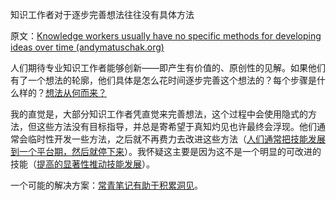 知识工作者对于逐步完善想法往往没有具体方法

原文：[Knowledge workers usually have no specific methods for developing ideas over time (andymatuschak.org)](https://notes.andymatuschak.org/z2A9r2zcddVXfxjevj5Nzayhwxr9VuycjxYdz)

人们期待专业知识工作者能够创新——即产生有价值的、原创性的见解。如果他们有了一个想法的轮廓，他们具体是怎么花时间逐步完善这个想法的？每个步骤是什么样的？[想法从何而来？](https://notes.andymatuschak.org/z4HpeV4MGmbKMWY6oUeci392Z7NAueHJ5WH5p)

我的直觉是，大部分知识工作者凭直觉来完善想法，这个过程中会使用隐式的方法，但这些方法没有目标指导，并总是寄希望于真知灼见也许最终会浮现。他们通常会临时性开发一些方法，之后就不再费力去改进这些方法（[人们通常把技能发展到一个平台期，然后就停下来](https://notes.andymatuschak.org/z5gHroEM2vM2WcKxkdcsCw8qv5tmHSbBVxEb4)）。我怀疑这主要是因为这不是一个明显的可改进的技能（[提高的显著性推动技能发展](https://notes.andymatuschak.org/z3TLgRqbKq1iQvYNvxenccLPZUuJNB329uwGw)）。

一个可能的解决方案：[常青笔记有助于积累洞见](https://notes.andymatuschak.org/z6cFzJWgj9vZpnrQsjrZ8yCNREzCTgyFeVZTb)。